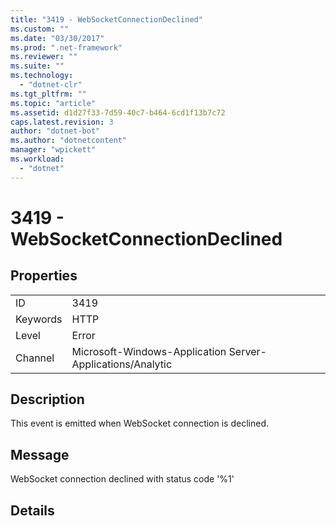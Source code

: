 ```yaml
---
title: "3419 - WebSocketConnectionDeclined"
ms.custom: ""
ms.date: "03/30/2017"
ms.prod: ".net-framework"
ms.reviewer: ""
ms.suite: ""
ms.technology: 
  - "dotnet-clr"
ms.tgt_pltfrm: ""
ms.topic: "article"
ms.assetid: d1d27f33-7d59-40c7-b464-6cd1f13b7c72
caps.latest.revision: 3
author: "dotnet-bot"
ms.author: "dotnetcontent"
manager: "wpickett"
ms.workload: 
  - "dotnet"
---
```

# 3419 - WebSocketConnectionDeclined
## Properties  
  
|||  
|-|-|  
|ID|3419|  
|Keywords|HTTP|  
|Level|Error|  
|Channel|Microsoft-Windows-Application Server-Applications/Analytic|  
  
## Description  
 This event is emitted when WebSocket connection is declined.  
  
## Message  
 WebSocket connection declined with status code '%1'  
  
## Details

